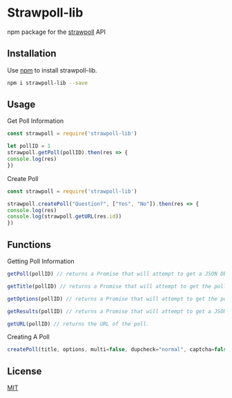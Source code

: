 # Strawpoll-lib

npm package for the [strawpoll](https://www.strawpoll.me) API

## Installation

Use [npm](https://www.npmjs.com/) to install strawpoll-lib.

```bash
npm i strawpoll-lib --save
```

## Usage

Get Poll Information
```Node.js
const strawpoll = require('strawpoll-lib')

let pollID = 1
strawpoll.getPoll(pollID).then(res => {
console.log(res)
})
```

Create Poll
```Node.js
const strawpoll = require('strawpoll-lib')

strawpoll.createPoll("Question?", ["Yes", "No"]).then(res => {
console.log(res)
console.log(strawpoll.getURL(res.id))
})
```

## Functions

Getting Poll Information
```Node.js
getPoll(pollID) // returns a Promise that will attempt to get a JSON Object based on schema at https://github.com/strawpoll/strawpoll/wiki/API.

getTitle(pollID) // returns a Promise that will attempt to get the poll's title question.

getOptions(pollID) // returns a Promise that will attempt to get the poll's options.

getResults(pollID) // returns a Promise that will attempt to get a JSON Object that associates poll options with number of votes.

getURL(pollID) // returns the URL of the poll.
```

Creating A Poll
```Node.js
createPoll(title, options, multi=false, dupcheck="normal", captcha=false) // returns a Promise that will attempt to get a JSON Object based on schema at https://github.com/strawpoll/strawpoll/wiki/API.
```

## License
[MIT](https://choosealicense.com/licenses/mit/)